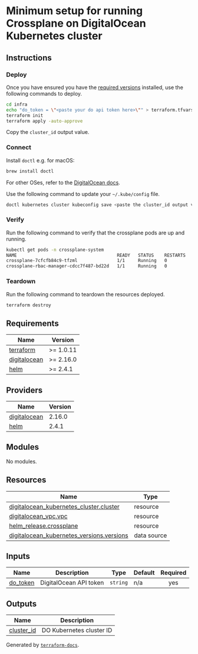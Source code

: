 # Minimum setup for running Crossplane on DigitalOcean Kubernetes cluster

## Instructions

### Deploy
Once you have ensured you have the [required versions](#requirements) installed, use the following commands to deploy.
```bash
cd infra
echo "do_token = \"<paste your do api token here>\"" > terraform.tfvars
terraform init
terraform apply -auto-approve
```
Copy the `cluster_id` output value.

### Connect
Install `doctl` e.g. for macOS: 
```bash
brew install doctl
``` 
For other OSes, refer to the [DigitalOcean docs](https://docs.digitalocean.com/reference/doctl/how-to/install/).

Use the following command to update your `~/.kube/config` file.
```bash
doctl kubernetes cluster kubeconfig save <paste the cluster_id output value here>
```

### Verify
Run the following command to verify that the crossplane pods are up and running.
```bash
kubectl get pods -n crossplane-system
NAME                                      READY   STATUS    RESTARTS   AGE
crossplane-7cfcfb84c9-tfzml               1/1     Running   0          9m5s
crossplane-rbac-manager-cdcc7f487-bd22d   1/1     Running   0          9m5s
```

### Teardown
Run the following command to teardown the resources deployed.
```bash
terraform destroy
```

## Requirements

| Name | Version |
|------|---------|
| <a name="requirement_terraform"></a> [terraform](#requirement\_terraform) | >= 1.0.11 |
| <a name="requirement_digitalocean"></a> [digitalocean](#requirement\_digitalocean) | >= 2.16.0 |
| <a name="requirement_helm"></a> [helm](#requirement\_helm) | >= 2.4.1 |

## Providers

| Name | Version |
|------|---------|
| <a name="provider_digitalocean"></a> [digitalocean](#provider\_digitalocean) | 2.16.0 |
| <a name="provider_helm"></a> [helm](#provider\_helm) | 2.4.1 |

## Modules

No modules.

## Resources

| Name | Type |
|------|------|
| [digitalocean_kubernetes_cluster.cluster](https://registry.terraform.io/providers/digitalocean/digitalocean/latest/docs/resources/kubernetes_cluster) | resource |
| [digitalocean_vpc.vpc](https://registry.terraform.io/providers/digitalocean/digitalocean/latest/docs/resources/vpc) | resource |
| [helm_release.crossplane](https://registry.terraform.io/providers/hashicorp/helm/latest/docs/resources/release) | resource |
| [digitalocean_kubernetes_versions.versions](https://registry.terraform.io/providers/digitalocean/digitalocean/latest/docs/data-sources/kubernetes_versions) | data source |

## Inputs

| Name | Description | Type | Default | Required |
|------|-------------|------|---------|:--------:|
| <a name="input_do_token"></a> [do\_token](#input\_do\_token) | DigitalOcean API token | `string` | n/a | yes |

## Outputs

| Name | Description |
|------|-------------|
| <a name="output_cluster_id"></a> [cluster\_id](#output\_cluster\_id) | DO Kubernetes cluster ID |

Generated by [`terraform-docs`](https://github.com/terraform-docs/terraform-docs).